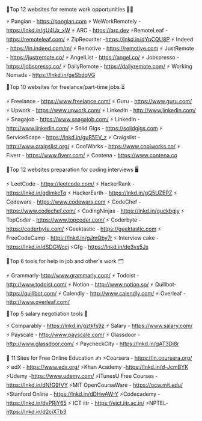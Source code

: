 🚀Top 12 websites for remote work opportunities 👮‍♀️

⚡️ Pangian - https://pangian.com
⚡️ WeWorkRemotely - https://lnkd.in/gU4Ux_xW
⚡️ ARC - https://arc.dev
⚡️RemoteLeaf - https://remoteleaf.com/
⚡️ ZipRecuriter -https://lnkd.in/dYpCQU8P
⚡️ Indeed - https://in.indeed.com/m/
⚡️ Remotive - https://remotive.com
⚡️ JustRemote - https://justremote.co/
⚡️ AngelList - https://angel.co/
⚡️ Jobspresso - https://jobspresso.co/
⚡️ DailyRemote - https://dailyremote.com/
⚡️ Working Nomads - https://lnkd.in/geSbdqVG

🚀Top 10 websites for freelance/part-time jobs ⏳

⚡️ Freelance - https://www.freelance.com/
⚡️ Guru - https://www.guru.com/
⚡️ Upwork - https://www.upwork.com/
⚡️ LinkedIn - http://www.linkedin.com/
⚡️ Snagajob - https://www.snagajob.com/
⚡️ LinkedIn - http://www.linkedin.com/
⚡️ Solid Gigs - https://solidgigs.com
⚡️ ServiceScape - https://lnkd.in/guR5EV_z
⚡️ Craigslist - http://www.craigslist.org/
⚡️ CoolWorks - https://www.coolworks.co/
⚡️ Fiverr - https://www.fiverr.com/
⚡️ Contena - https://www.contena.co


🚀Top 12 websites preparation for coding interviews 🖥

⚡️ LeetCode - https://leetcode.com/
⚡️ HackerRank - https://lnkd.in/gdimkcTq
⚡️ HackerEarth - https://lnkd.in/gQ5UZEPZ
⚡️ Codewars - https://www.codewars.com
⚡️ CodeChef - https://www.codechef.com/
⚡️ CodingNinjas - https://lnkd.in/guckbgjy
⚡️ TopCoder - https://www.topcoder.com/
⚡️ Coderbyte - https://coderbyte.com/
⚡️Geektastic - https://geektastic.com
⚡️ FreeCodeCamp - https://lnkd.in/gJmQby7r
⚡️ Interview cake - https://lnkd.in/dSDGWccj
⚡️Gfg - https://lnkd.in/de3vx5Jx

🚀Top 6 tools for help in job and other's work 🗂

⚡️ Grammarly-http://www.grammarly.com/
⚡️ Todoist - http://www.todoist.com/
⚡️ Notion - http://www.notion.so/
⚡️ Quillbot- https://quillbot.com/
⚡️ Calendly - http://www.calendly.com/
⚡️ Overleaf - http://www.overleaf.com/

🚀Top 5 salary negotiation tools 👀

⚡️ Comparably - https://lnkd.in/gztkfs9z
⚡️ Salary - https://www.salary.com/
⚡️ Payscale - http://www.payscale.com/
⚡️ Glassdoor - http://www.glassdoor.com/
⚡️ PaycheckCity - https://lnkd.in/gAT3Di8r

🚀 11 Sites for Free Online Education ✍️
⚡️Coursera - https://in.coursera.org/
⚡️ edX - https://www.edx.org/
⚡️Khan Academy -https://lnkd.in/d-JcmBYK
⚡️Udemy -https://www.udemy.com/
⚡️iTunesU Free Courses - https://lnkd.in/dNfG9fVY
⚡️MIT OpenCourseWare - https://ocw.mit.edu/
⚡️Stanford Online - https://lnkd.in/dDHwAW-Y
⚡️Codecademy - https://lnkd.in/dvPRjY65
⚡️ ICT iitr - https://eict.iitr.ac.in/
⚡️NPTEL- https://lnkd.in/d2ciXTb3
